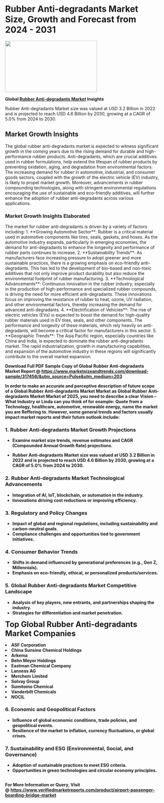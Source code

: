 <H1>Rubber Anti-degradants Market Size, Growth and Forecast from 2024 - 2031</H1><img class="aligncenter size-medium wp-image-584254" src="https://thirdeyenews.in/wp-content/uploads/2024/09/Global-Market-Research-300x168.jpeg" alt="" width="300" height="168" /><p><strong>Global&nbsp;<a href="https://www.marketsizeandtrends.com/download-sample/317456/&amp;utm_source=Pulse&amp;utm_medium=203">Rubber Anti-degradants Market</a> Insights</strong></p><p>Rubber Anti-degradants Market size was valued at USD 3.2 Billion in 2022 and is projected to reach USD 4.6 Billion by 2030, growing at a CAGR of 5.0% from 2024 to 2030.</p><p><h2>Market Growth Insights</h2> The global rubber anti-degradants market is expected to witness significant growth in the coming years due to the rising demand for durable and high-performance rubber products. Anti-degradants, which are crucial additives used in rubber formulations, help extend the lifespan of rubber products by preventing oxidation, aging, and degradation from environmental factors. The increasing demand for rubber in automotive, industrial, and consumer goods sectors, coupled with the growth of the electric vehicle (EV) industry, is likely to propel market growth. Moreover, advancements in rubber compounding technologies, along with stringent environmental regulations encouraging the use of sustainable and eco-friendly additives, will further enhance the adoption of rubber anti-degradants across various applications. <p><strong></strong></p> <h3>Market Growth Insights Elaborated</h3> The market for rubber anti-degradants is driven by a variety of factors including: 1. **Growing Automotive Sector**: Rubber is a critical material used in automotive components like tires, seals, gaskets, and hoses. As the automotive industry expands, particularly in emerging economies, the demand for anti-degradants to enhance the longevity and performance of rubber parts continues to increase. 2. **Sustainability Trends**: As manufacturers face increasing pressure to adopt greener and more sustainable practices, there is a growing emphasis on eco-friendly anti-degradants. This has led to the development of bio-based and non-toxic additives that not only improve product durability but also reduce the environmental footprint of rubber manufacturing. 3. **Technological Advancements**: Continuous innovation in the rubber industry, especially in the production of high-performance and specialized rubber compounds, is driving the need for more efficient anti-degradants. These innovations focus on improving the resistance of rubber to heat, ozone, UV radiation, and other environmental factors, thereby increasing the demand for advanced anti-degradants. 4. **Electrification of Vehicles**: The rise of electric vehicles (EVs) is expected to boost the demand for high-quality rubber materials used in EV tires, seals, and other components. The performance and longevity of these materials, which rely heavily on anti-degradants, will become a critical factor for manufacturers in this sector. 5. **Geographic Trends**: The Asia Pacific region, especially countries like China and India, is expected to dominate the rubber anti-degradants market. The rapid industrialization, growth in manufacturing capabilities, and expansion of the automotive industry in these regions will significantly contribute to the overall market expansion. <p><strong></p><p><span class=""><strong>Download Full PDF Sample Copy of Global Rubber Anti-degradants Market Report</strong> @ <a href="https://www.marketsizeandtrends.com/download-sample/317456/&amp;utm_source=Pulse&amp;utm_medium=203" target="_blank">https://www.marketsizeandtrends.com/download-sample/317456/&amp;utm_source=Pulse&amp;utm_medium=203</a></span></p><p>In order to make an accurate and perceptive description of future scope of a Global&nbsp;Rubber Anti-degradants Market Market as Global&nbsp;Rubber Anti-degradants Market Market of 2025, you need to describe a clear Vision &ndash; What Industry or Linda can you think of for example: Quote from a Technology, healthcare, automotive, renewable energy, name the market you are Reffering to. However, some general trends and factors usually impact market reports and their future outlook include:</p><h3>1.&nbsp;<strong>Rubber Anti-degradants Market Growth Projections</strong></h3><ul><li>Examine market size trends, revenue estimates and CAGR (Compounded Annual Growth Rate) projections.</li><li><p>Rubber Anti-degradants Market size was valued at USD 3.2 Billion in 2022 and is projected to reach USD 4.6 Billion by 2030, growing at a CAGR of 5.0% from 2024 to 2030.</p></li></ul><h3>2.&nbsp;<strong>Rubber Anti-degradants Market Technological Advancements</strong></h3><ul><li>Integration of AI, IoT, blockchain, or automation in the industry.</li><li>Innovations driving cost reductions or improving efficiency.</li></ul><h3>3.&nbsp;<strong>Regulatory and Policy Changes</strong></h3><ul><li>Impact of global and regional regulations, including sustainability and carbon-neutral goals.</li><li>Compliance challenges and opportunities tied to government initiatives.</li></ul><h3>4.&nbsp;<strong>Consumer Behavior Trends</strong></h3><ul><li>Shifts in demand influenced by generational preferences (e.g., Gen Z, Millennials).</li><li>Emphasis on eco-friendly, ethical, or personalized products/services.</li></ul><h3>5.&nbsp;<strong>Global Rubber Anti-degradants Market Competitive Landscape</strong></h3><ul><li>Analysis of key players, new entrants, and partnerships shaping the industry.</li><li>Strategies for differentiation and market penetration.</li></ul><p data-pm-slice="1 1 []"><span style="color: inherit; font-family: inherit; font-size: 25px;">Top Global Rubber Anti-degradants Market Companies</span></p><div class="" data-test-id=""><p><li>ASF Corporation</li><li> China Sunsine Chemical Holdings</li><li> Arkema</li><li> Behn Meyer Holdings</li><li> Eastman Chemical Company</li><li> Lanxess AG</li><li> Merchem Limited</li><li> Solvay Group</li><li> Sumitomo Chemical</li><li> Vanderbilt Chemicals</li><li> NOCIL</li></p></div><h3>6.&nbsp;<strong>Economic and Geopolitical Factors</strong></h3><ul><li>Influence of global economic conditions, trade policies, and geopolitical events.</li><li>Resilience of the market to inflation, currency fluctuations, or global crises.</li></ul><h3>7.&nbsp;<strong>Sustainability and ESG (Environmental, Social, and Governance)</strong></h3><ul><li>Adoption of sustainable practices to meet ESG criteria.</li><li>Opportunities in green technologies and circular economy principles.</li></ul><h2><strong style="font-size: 14px;">For More Information or Query, Visit @&nbsp;</strong><a style="background-color: #ffffff; font-size: 14px;" href="https://www.marketsizeandtrends.com/report/rubber-anti-degradants-market/" target="_blank">https://www.verifiedmarketreports.com/product/airport-passenger-boarding-bridge-market</a></h2>
